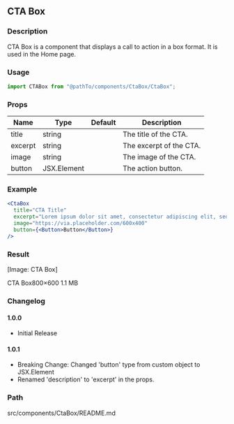 ## CTA Box

### Description

CTA Box is a component that displays a call to action in a box format. It is used in the Home page.

### Usage

```jsx
import CTABox from "@pathTo/components/CtaBox/CtaBox";
```

### Props

| Name    | Type        | Default | Description             |
| ------- | ----------- | ------- | ----------------------- |
| title   | string      |         | The title of the CTA.   |
| excerpt | string      |         | The excerpt of the CTA. |
| image   | string      |         | The image of the CTA.   |
| button  | JSX.Element |         | The action button.      |

### Example

```jsx
<CtaBox
  title="CTA Title"
  excerpt="Lorem ipsum dolor sit amet, consectetur adipiscing elit, sed do eiusmod tempor incididunt ut labore et dolore magna aliqua."
  image="https://via.placeholder.com/600x400"
  button={<Button>Button</Button>}
/>
```

### Result

[Image: CTA Box]

CTA Box800×600 1.1 MB

### Changelog

#### 1.0.0

- Initial Release

#### 1.0.1

- Breaking Change: Changed 'button' type from custom object to JSX.Element
- Renamed 'description' to 'excerpt' in the props.

### Path

src/components/CtaBox/README.md
